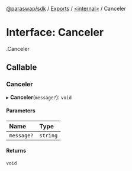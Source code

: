 [@paraswap/sdk](../README.md) / [Exports](../modules.md) / [<internal\>](../modules/internal_.md) / Canceler

# Interface: Canceler

[<internal>](../modules/internal_.md).Canceler

## Callable

### Canceler

▸ **Canceler**(`message?`): `void`

#### Parameters

| Name | Type |
| :------ | :------ |
| `message?` | `string` |

#### Returns

`void`

